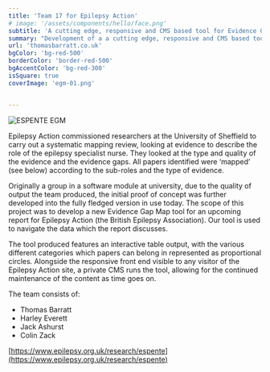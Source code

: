 ```yaml
---
title: 'Team 17 for Epilepsy Action'
# image: '/assets/components/hello/face.png'
subtitle: 'A cutting edge, responsive and CMS based tool for Evidence Gap Mapping.'
summary: "Development of a a cutting edge, responsive and CMS based tool for Evidence Gap Mapping, for use in pieces of major research by Epilepsy Action and the University of Sheffield's School of Health and Related Research. "
url: 'thomasbarratt.co.uk'
bgColor: 'bg-red-500'
borderColor: 'border-red-500'
bgAccentColor: 'bg-red-300'
isSquare: true
coverImage: 'egm-01.png'


---
```


![ESPENTE EGM](/assets/experiences/epilepsy-action/map.png "ESPENTE EGM")


Epilepsy Action commissioned researchers at the University of Sheffield to carry out a systematic mapping review, looking at evidence to describe the role of the epilepsy specialist nurse. They looked at the type and quality of the evidence and the evidence gaps. All papers identified were ‘mapped’ (see below) according to the sub-roles and the type of evidence.

Originally a group in a software module at university, due to the quality of output the team produced, the initial proof of concept was further developed into the fully fledged version in use today. The scope of this project was to develop a new Evidence Gap Map tool for an upcoming report for Epilepsy Action (the British Epilepsy Association). Our tool is used to navigate the data which the report discusses.

The tool produced features an interactive table output, with the various different categories which papers can belong in represented as proportional circles. Alongside the responsive front end visible to any visitor of the Epilepsy Action site, a private CMS runs the tool, allowing for the continued maintenance of the content as time goes on.

The team consists of:

- Thomas Barratt
- Harley Everett
- Jack Ashurst
- Colin Zack

[https://www.epilepsy.org.uk/research/espente](https://www.epilepsy.org.uk/research/espente)